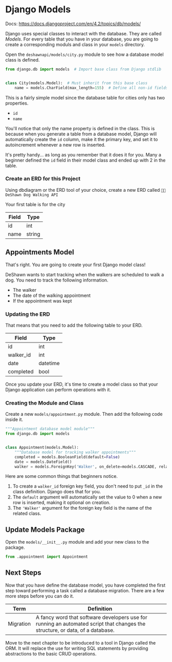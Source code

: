 # Django Models

Docs: https://docs.djangoproject.com/en/4.2/topics/db/models/

Django uses special classes to interact with the database. They are called _Models_. For every table that you have in your database, you are going to create a corresponding moduls and class in your `models` directory.

Open the `deshawnapi/models/city.py` module to see how a database model class is defined. 

```py
from django.db import models  # Import base class from Django stdlib


class City(models.Model):  # Must inherit from this base class
    name = models.CharField(max_length=155)  # Define all non-id fields
```
This is a fairly simple model since the database table for cities only has two properties.

* `id`
* `name`

You'll notice that only the name property is defined in the class. This is because when you generate a table from a database model, Django will automatically create the `id` column, make it the primary key, and set it to autoincrement whenever a new row is inserted.

It's pretty handy... as long as you remember that it does it for you. Many a beginner defined the `id` field in their model class and ended up with 2 in the table.

### Create an ERD for this Project
Using dbdiagram or the ERD tool of your choice, create a new ERD called `🐕‍🦺 DeShawn Dog Walking API`

Your first table is for the city

| Field | Type |
|--|--|
| id | int |
| name | string |

## Appointments Model

That's right. You are going to create your first Django model class!

DeShawn wants to start tracking when the walkers are scheduled to walk a dog. You need to track the following information.

* The walker
* The date of the walking appointment
* If the appointment was kept

### Updating the ERD

That means that you need to add the following table to your ERD.

| Field | Type |
|--|--|
| id | int |
| walker_id | int |
| date | datetime |
| completed | bool |

Once you update your ERD, it's time to create a model class so that your Django application can perform operations with it.

### Creating the Module and Class

Create a new `models/appointment.py` module. Then add the following code inside it.

```py
"""Appointment database model module"""
from django.db import models


class Appointment(models.Model):
    """Database model for tracking walker appointments"""
    completed = models.BooleanField(default=False)
    date = models.DateField()
    walker = models.ForeignKey('Walker', on_delete=models.CASCADE, related_name='appointments')
```

Here are some common things that beginners notice.

1. To create a `walker_id` foreign key field, you don't need to put `_id` in the class definition. Django does that for you.
2. The `default` argument will automatically set the value to 0 when a new row is inserted, making it optional on creation.
4. The `'Walker'` argument for the foreign key field is the name of the related class.

## Update Models Package

Open the `models/__init__.py` module and add your new class to the package.

```py
from .appointment import Appointment
```

## Next Steps

Now that you have define the database model, you have completed the first step toward performing a task called a database migration. There are a few more steps before you can do it.

| Term | Definition |
| --| --|
| Migration | A fancy word that software developers use for running an automated script that changes the structure, or data, of a database. |

Move to the next chapter to be introduced to a tool in Django called the ORM. It will replace the use for writing SQL statements by providing abstractions to the basic CRUD operations.
